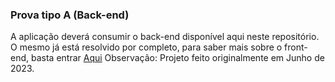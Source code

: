 ### Prova tipo A (Back-end)
A aplicação deverá consumir o back-end disponível aqui neste repositório.
O mesmo já está resolvido por completo, para saber mais sobre o front-end, basta entrar <a href="https://github.com/PedroSilva201/prova-a-scripts-front-2023/tree/main">Aqui</a>
Observação: Projeto feito originalmente em Junho de 2023.
